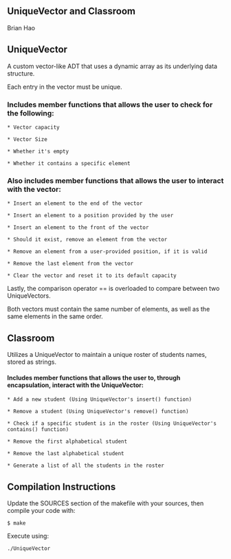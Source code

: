## UniqueVector and Classroom
Brian Hao

## UniqueVector
A custom vector-like ADT that uses a dynamic array as its underlying data structure.

Each entry in the vector must be unique.


### Includes member functions that allows the user to check for the following:

    * Vector capacity

    * Vector Size

    * Whether it's empty

    * Whether it contains a specific element


### Also includes member functions that allows the user to interact with the vector:

    * Insert an element to the end of the vector

    * Insert an element to a position provided by the user

    * Insert an element to the front of the vector

    * Should it exist, remove an element from the vector

    * Remove an element from a user-provided position, if it is valid

    * Remove the last element from the vector

    * Clear the vector and reset it to its default capacity


Lastly, the comparison operator == is overloaded to compare between two UniqueVectors.

Both vectors must contain the same number of elements, as well as the same elements in the same order.

## Classroom
Utilizes a UniqueVector to maintain a unique roster of students names, stored as strings.


#### Includes member functions that allows the user to, through encapsulation, interact with the UniqueVector:

    * Add a new student (Using UniqueVector's insert() function)

    * Remove a student (Using UniqueVector's remove() function)

    * Check if a specific student is in the roster (Using UniqueVector's contains() function)

    * Remove the first alphabetical student

    * Remove the last alphabetical student

    * Generate a list of all the students in the roster


## Compilation Instructions
Update the SOURCES section of the makefile with your sources, then compile your code with:

    $ make

Execute using:

    ./UniqueVector
